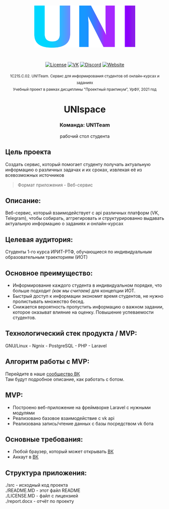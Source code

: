 <p align="center"><a href="https://github.com/UN1Team/unispace"><img align="center" style="width:320px" src="./.github/img/uni.png" alt="Uni"/></a></p><br/>
<p align="center">
  <a href=""><img src="https://badgen.net/npm/license/nuxt" alt="License"></a>
  <a href="https://vk.com/un1teamgroup"><img src="https://badgen.net/badge/VK/group/2787F5" alt="VK"></a>
  <a href="https://discord.gg/wj6wZfrXBt"><img src="https://badgen.net/badge/Discord/join-us/7289DA" alt="Discord"></a>
  <a href="http://unispace.ai-info.ru"><img src="https://badgen.net/badge/Website/active/green" alt="Website"></a>
 </p>

<p align="center">
  <sub>
    1С21S.C.02. UN1Team. Сервис для информирования студентов об онлайн-курсах и заданиях
    <br>
    Учебный проект в рамках дисциплины "Проектный практикум", УрФУ, 2021 год
  </sub>
  <h1 align="center"> UNIspace </h1>
</p>

<h3 align="center"> Команда: UN1Team </h1>
<p align="center"> 
  рабочий стол студента
</p>

## Цель проекта
Создать сервис, который помогает студенту получать актуальную информацию о различных задачах и их сроках, извлекая её из всевозможных источников

> Формат приложения - Веб-сервис

## Описание:
   Веб-сервис, который взаимодействует с api различных платформ (VK, Telegram),
   чтобы собирать, аггрегировать и структурированно выдавать актуальную информацию о заданиях и онлайн-курсах

## Целевая аудитория:
   Студенты 1-го курса ИРИТ-РТФ, обучающиеся по индивидуальным образовательным траекториям (ИОТ)

## Основное преимущество:
   - Информирование каждого студента в индивидуальном порядке, что больше подходит *(как мы считаем)* для концепции ИОТ.
   - Быстрый доступ к информации экономит время студентов, не нужно пролистывать множество бесед.
   - Снижается вероятность пропустить информацию о важном задании, которое оказыват влияние на оценку. Повышение успеваемости студентов.

## Технологический cтек продукта / MVP:
   GNU/Linux - Ngnix - PostgreSQL - PHP - Laravel

## Алгоритм работы с MVP:
   Перейдите в наше <a href="https://vk.com/un1teamgroup">сообщество ВК</a>
   <br>
   Там будут подробное описание, как работать с ботом.

## MVP:
   - Построено веб-приложение на фреймворке Laravel с нужными модулями
   - Реализовано базовое взаимодействие с vk api
   - Реализована запись/чтение данных с базы посредством vk бота

## Основные требования:
   - Любой браузер, который может открывать [ВК](https://vk.com)
   - Аккаут в [ВК](https://vk.com)

<!--
## Основные требования:
   - [Apache HTTP server](https://httpd.apache.org/) или [NGNIX](https://www.nginx.com/) любой версии
   - [PostgreSQL v9.x.x и выше](https://www.postgresql.org/)
   - [PHP v7.x и выше](https://www.php.net/)
   - [Composer v2.x и выше](https://getcomposer.org/)
   - [Laravel v8.x и выше](https://laravel.com)
-->

<!-- ## Порядок установки:
  1. Склонировать репозиторий
 ```sh
  $ git clone https://github.com/UN1Team/unispace.git
 ```
  2. Перейти в папку с исходным кодом
  ```sh
  $ cd unispace/src/
 ```
  3. Установить зависимости composer
  ```sh
  $ composer install
 ```
  4. Установить зависимости npm
  ```sh
  $ npm install
  ```
  Или, используя yarn:
  ```sh
  $ yarn
  ```
  5. Создайте файл .env из .env.example
  ```sh
  $ cp .env.example .env
  ```
  6. Сгенерируйте ваш ключ шифрования -->

## Структура приложения:

 ./src - исходный код проекта
  <br>
 ./README.MD - этот файл README
  <br>
 ./LICENSE.MD - файл с лицензией
  <br>
 ./report.docx - отчёт по проекту
